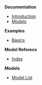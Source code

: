 **Documentation**
* [Introduction](README.md)
* [Models](docs/models.md)

**Examples**
* [Basics](example/main.jl)

**Model Referece**
* [Index](docstrings.md)

**Models**
* [Model List](src/HyperelasticModels.jl)